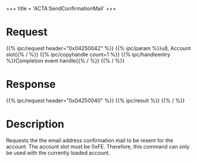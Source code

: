 +++
title = 'ACTA:SendConfirmationMail'
+++

# Request

{{% ipc/request header="0x04250042" %}}
{{% ipc/param %}}u8, Account slot{{% / %}}
{{% ipc/copyhandle count=1 %}}
{{% ipc/handleentry %}}Completion event handle{{% / %}}
{{% / %}}

# Response

{{% ipc/request header="0x04250040" %}}
{{% ipc/result %}}
{{% / %}}

# Description

Requests the the email address confirmation mail to be resent for the account. The account slot must be 0xFE. Therefore, this command can only be used with the currently loaded account.
